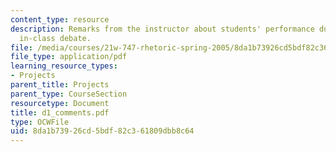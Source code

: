 ```yaml
---
content_type: resource
description: Remarks from the instructor about students' performance during the first
  in-class debate.
file: /media/courses/21w-747-rhetoric-spring-2005/8da1b73926cd5bdf82c361809dbb8c64_d1_comments.pdf
file_type: application/pdf
learning_resource_types:
- Projects
parent_title: Projects
parent_type: CourseSection
resourcetype: Document
title: d1_comments.pdf
type: OCWFile
uid: 8da1b739-26cd-5bdf-82c3-61809dbb8c64
---
```

